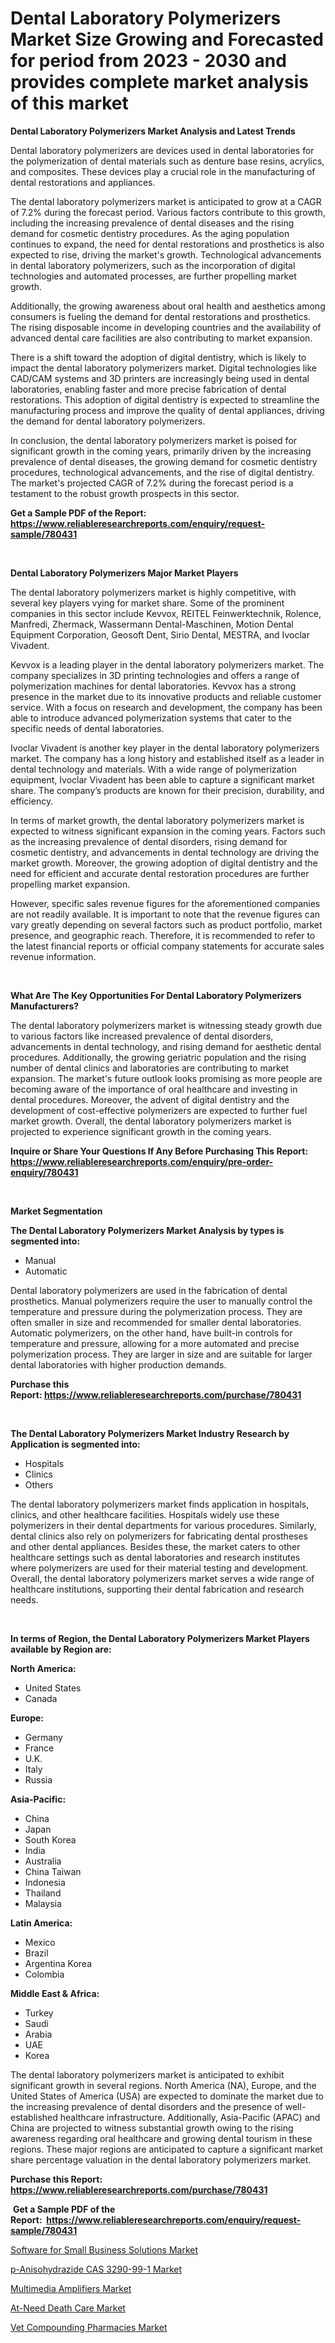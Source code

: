 <p><h1>Dental Laboratory Polymerizers Market Size Growing and Forecasted for period from 2023 - 2030 and provides complete market analysis of this market</h1></p><p><strong>Dental Laboratory Polymerizers Market Analysis and Latest Trends</strong></p>
<p><p>Dental laboratory polymerizers are devices used in dental laboratories for the polymerization of dental materials such as denture base resins, acrylics, and composites. These devices play a crucial role in the manufacturing of dental restorations and appliances.</p><p>The dental laboratory polymerizers market is anticipated to grow at a CAGR of 7.2% during the forecast period. Various factors contribute to this growth, including the increasing prevalence of dental diseases and the rising demand for cosmetic dentistry procedures. As the aging population continues to expand, the need for dental restorations and prosthetics is also expected to rise, driving the market's growth. Technological advancements in dental laboratory polymerizers, such as the incorporation of digital technologies and automated processes, are further propelling market growth.</p><p>Additionally, the growing awareness about oral health and aesthetics among consumers is fueling the demand for dental restorations and prosthetics. The rising disposable income in developing countries and the availability of advanced dental care facilities are also contributing to market expansion.</p><p>There is a shift toward the adoption of digital dentistry, which is likely to impact the dental laboratory polymerizers market. Digital technologies like CAD/CAM systems and 3D printers are increasingly being used in dental laboratories, enabling faster and more precise fabrication of dental restorations. This adoption of digital dentistry is expected to streamline the manufacturing process and improve the quality of dental appliances, driving the demand for dental laboratory polymerizers.</p><p>In conclusion, the dental laboratory polymerizers market is poised for significant growth in the coming years, primarily driven by the increasing prevalence of dental diseases, the growing demand for cosmetic dentistry procedures, technological advancements, and the rise of digital dentistry. The market's projected CAGR of 7.2% during the forecast period is a testament to the robust growth prospects in this sector.</p></p>
<p><strong>Get a Sample PDF of the Report:&nbsp; <a href="https://www.reliableresearchreports.com/enquiry/request-sample/780431">https://www.reliableresearchreports.com/enquiry/request-sample/780431</a></strong></p>
<p>&nbsp;</p>
<p><strong>Dental Laboratory Polymerizers Major Market Players</strong></p>
<p><p>The dental laboratory polymerizers market is highly competitive, with several key players vying for market share. Some of the prominent companies in this sector include Kevvox, REITEL Feinwerktechnik, Rolence, Manfredi, Zhermack, Wassermann Dental-Maschinen, Motion Dental Equipment Corporation, Geosoft Dent, Sirio Dental, MESTRA, and Ivoclar Vivadent.</p><p>Kevvox is a leading player in the dental laboratory polymerizers market. The company specializes in 3D printing technologies and offers a range of polymerization machines for dental laboratories. Kevvox has a strong presence in the market due to its innovative products and reliable customer service. With a focus on research and development, the company has been able to introduce advanced polymerization systems that cater to the specific needs of dental laboratories.</p><p>Ivoclar Vivadent is another key player in the dental laboratory polymerizers market. The company has a long history and established itself as a leader in dental technology and materials. With a wide range of polymerization equipment, Ivoclar Vivadent has been able to capture a significant market share. The company’s products are known for their precision, durability, and efficiency.</p><p>In terms of market growth, the dental laboratory polymerizers market is expected to witness significant expansion in the coming years. Factors such as the increasing prevalence of dental disorders, rising demand for cosmetic dentistry, and advancements in dental technology are driving the market growth. Moreover, the growing adoption of digital dentistry and the need for efficient and accurate dental restoration procedures are further propelling market expansion.</p><p>However, specific sales revenue figures for the aforementioned companies are not readily available. It is important to note that the revenue figures can vary greatly depending on several factors such as product portfolio, market presence, and geographic reach. Therefore, it is recommended to refer to the latest financial reports or official company statements for accurate sales revenue information.</p></p>
<p>&nbsp;</p>
<p><strong>What Are The Key Opportunities For Dental Laboratory Polymerizers Manufacturers?</strong></p>
<p><p>The dental laboratory polymerizers market is witnessing steady growth due to various factors like increased prevalence of dental disorders, advancements in dental technology, and rising demand for aesthetic dental procedures. Additionally, the growing geriatric population and the rising number of dental clinics and laboratories are contributing to market expansion. The market's future outlook looks promising as more people are becoming aware of the importance of oral healthcare and investing in dental procedures. Moreover, the advent of digital dentistry and the development of cost-effective polymerizers are expected to further fuel market growth. Overall, the dental laboratory polymerizers market is projected to experience significant growth in the coming years.</p></p>
<p><strong>Inquire or Share Your Questions If Any Before Purchasing This Report: <a href="https://www.reliableresearchreports.com/enquiry/pre-order-enquiry/780431">https://www.reliableresearchreports.com/enquiry/pre-order-enquiry/780431</a></strong></p>
<p>&nbsp;</p>
<p><strong>Market Segmentation</strong></p>
<p><strong>The Dental Laboratory Polymerizers Market Analysis by types is segmented into:</strong></p>
<p><ul><li>Manual</li><li>Automatic</li></ul></p>
<p><p>Dental laboratory polymerizers are used in the fabrication of dental prosthetics. Manual polymerizers require the user to manually control the temperature and pressure during the polymerization process. They are often smaller in size and recommended for smaller dental laboratories. Automatic polymerizers, on the other hand, have built-in controls for temperature and pressure, allowing for a more automated and precise polymerization process. They are larger in size and are suitable for larger dental laboratories with higher production demands.</p></p>
<p><strong>Purchase this Report:&nbsp;<a href="https://www.reliableresearchreports.com/purchase/780431">https://www.reliableresearchreports.com/purchase/780431</a></strong></p>
<p>&nbsp;</p>
<p><strong>The Dental Laboratory Polymerizers Market Industry Research by Application is segmented into:</strong></p>
<p><ul><li>Hospitals</li><li>Clinics</li><li>Others</li></ul></p>
<p><p>The dental laboratory polymerizers market finds application in hospitals, clinics, and other healthcare facilities. Hospitals widely use these polymerizers in their dental departments for various procedures. Similarly, dental clinics also rely on polymerizers for fabricating dental prostheses and other dental appliances. Besides these, the market caters to other healthcare settings such as dental laboratories and research institutes where polymerizers are used for their material testing and development. Overall, the dental laboratory polymerizers market serves a wide range of healthcare institutions, supporting their dental fabrication and research needs.</p></p>
<p>&nbsp;</p>
<p><strong>In terms of Region, the Dental Laboratory Polymerizers Market Players available by Region are:</strong></p>
<p>
    <p> <strong> North America: </strong>
        <ul>
            <li>United States</li>
            <li>Canada</li>
        </ul>
        </p> 
    <p> <strong> Europe: </strong>
        <ul>
            <li>Germany</li>
            <li>France</li>
            <li>U.K.</li>
            <li>Italy</li>
            <li>Russia</li>
        </ul>
        </p> 
    <p> <strong> Asia-Pacific: </strong>
        <ul>
            <li>China</li>
            <li>Japan</li>
            <li>South Korea</li>
            <li>India</li>
            <li>Australia</li>
            <li>China Taiwan</li>
            <li>Indonesia</li>
            <li>Thailand</li>
            <li>Malaysia</li>
        </ul>
        </p> 
    <p> <strong> Latin America: </strong>
        <ul>
            <li>Mexico</li>
            <li>Brazil</li>
            <li>Argentina Korea</li>
            <li>Colombia</li>
        </ul>
        </p> 
    <p> <strong> Middle East & Africa: </strong>
        <ul>
            <li>Turkey</li>
            <li>Saudi</li>
            <li>Arabia</li>
            <li>UAE</li>
            <li>Korea</li>
        </ul>
    </p>
    </p>
<p><p>The dental laboratory polymerizers market is anticipated to exhibit significant growth in several regions. North America (NA), Europe, and the United States of America (USA) are expected to dominate the market due to the increasing prevalence of dental disorders and the presence of well-established healthcare infrastructure. Additionally, Asia-Pacific (APAC) and China are projected to witness substantial growth owing to the rising awareness regarding oral healthcare and growing dental tourism in these regions. These major regions are anticipated to capture a significant market share percentage valuation in the dental laboratory polymerizers market.</p></p>
<p><strong>Purchase this Report: <a href="https://www.reliableresearchreports.com/purchase/780431">https://www.reliableresearchreports.com/purchase/780431</a></strong></p>
<p>&nbsp;<strong>Get a Sample PDF of the Report:&nbsp;&nbsp;<a href="https://www.reliableresearchreports.com/enquiry/request-sample/780431">https://www.reliableresearchreports.com/enquiry/request-sample/780431</a></strong></p>
<p><strong></strong></p>
<p><p><a href="https://github.com/ChiragRp1/Market-Research-Report-List-1/blob/main/software-for-small-business-solutions-market.md">Software for Small Business Solutions Market</a></p><p><a href="https://medium.com/@jamesromero59/p-anisohydrazide-cas-3290-99-1-market-the-key-to-successful-business-strategy-forecast-till-2030-f9c2f1fff572">p-Anisohydrazide CAS 3290-99-1 Market</a></p><p><a href="https://medium.com/@scottford2001/decoding-multimedia-amplifiers-market-metrics-market-share-trends-and-growth-patterns-bec4d47b8d7e">Multimedia Amplifiers Market</a></p><p><a href="https://github.com/ChiragRP21/Market-Research-Report-List-1/blob/main/at-need-death-care-market.md">At-Need Death Care Market</a></p><p><a href="https://www.linkedin.com/pulse/vet-compounding-pharmacies-market-size-2023-2030-global/">Vet Compounding Pharmacies Market</a></p></p>